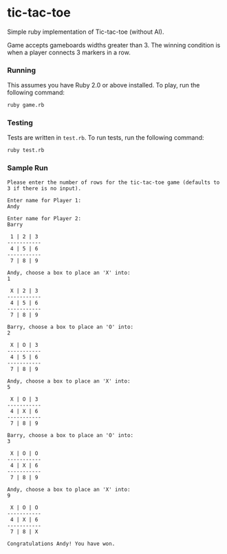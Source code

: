 # tic-tac-toe

Simple ruby implementation of Tic-tac-toe (without AI).

Game accepts gameboards widths greater than 3. The winning condition is
when a player connects 3 markers in a row.

### Running

This assumes you have Ruby 2.0 or above installed. To play, run the following command:

```bash
ruby game.rb
```

### Testing

Tests are written in `test.rb`. To run tests, run the following command:

```bash
ruby test.rb
```


### Sample Run

```
Please enter the number of rows for the tic-tac-toe game (defaults to 3 if there is no input).

Enter name for Player 1:
Andy

Enter name for Player 2:
Barry

 1 | 2 | 3
-----------
 4 | 5 | 6
-----------
 7 | 8 | 9

Andy, choose a box to place an 'X' into:
1

 X | 2 | 3
-----------
 4 | 5 | 6
-----------
 7 | 8 | 9

Barry, choose a box to place an 'O' into:
2

 X | O | 3
-----------
 4 | 5 | 6
-----------
 7 | 8 | 9

Andy, choose a box to place an 'X' into:
5

 X | O | 3
-----------
 4 | X | 6
-----------
 7 | 8 | 9

Barry, choose a box to place an 'O' into:
3

 X | O | O
-----------
 4 | X | 6
-----------
 7 | 8 | 9

Andy, choose a box to place an 'X' into:
9

 X | O | O
-----------
 4 | X | 6
-----------
 7 | 8 | X

Congratulations Andy! You have won.
```
